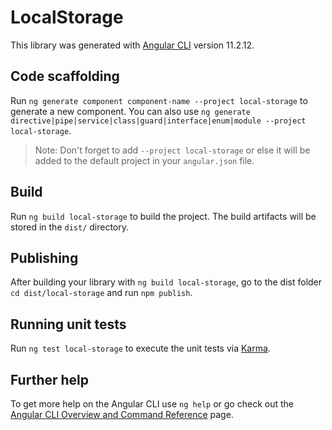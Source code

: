 # LocalStorage

This library was generated with [Angular CLI](https://github.com/angular/angular-cli) version 11.2.12.

## Code scaffolding

Run `ng generate component component-name --project local-storage` to generate a new component. You can also use `ng generate directive|pipe|service|class|guard|interface|enum|module --project local-storage`.
> Note: Don't forget to add `--project local-storage` or else it will be added to the default project in your `angular.json` file. 

## Build

Run `ng build local-storage` to build the project. The build artifacts will be stored in the `dist/` directory.

## Publishing

After building your library with `ng build local-storage`, go to the dist folder `cd dist/local-storage` and run `npm publish`.

## Running unit tests

Run `ng test local-storage` to execute the unit tests via [Karma](https://karma-runner.github.io).

## Further help

To get more help on the Angular CLI use `ng help` or go check out the [Angular CLI Overview and Command Reference](https://angular.io/cli) page.
